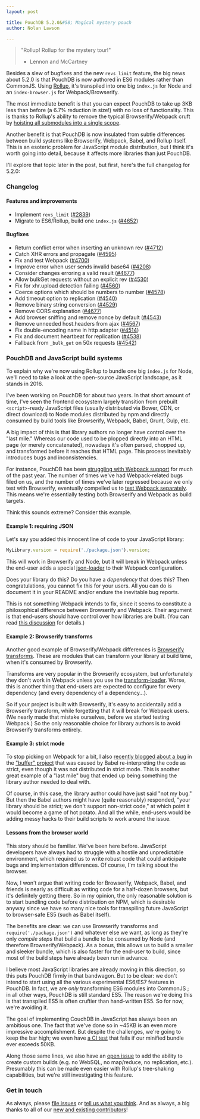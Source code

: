 ```yaml
---
layout: post

title: PouchDB 5.2.0&#58; Magical mystery pouch
author: Nolan Lawson

---
```


> "Rollup! Rollup for the mystery tour!"
> - Lennon and McCartney

Besides a slew of bugfixes and the new `revs_limit` feature, the big news about 5.2.0 is that PouchDB is now authored in ES6 modules rather than CommonJS. Using [Rollup](http://rollupjs.org/), it's transpiled into one big `index.js` for Node and an `index-browser.js` for Webpack/Browserify.

The most immediate benefit is that you can expect PouchDB to take up 3KB less than before (a 6.7% reduction in size!) with no loss of functionality. This is thanks to Rollup's ability to remove the typical Browserify/Webpack cruft by [hoisting all submodules into a single scope](https://github.com/nolanlawson/rollup-comparison).

Another benefit is that PouchDB is now insulated from subtle differences between build systems like Browserify, Webpack, Babel, and Rollup itself. This is an esoteric problem for JavaScript module distribution, but I think it's worth going into detail, because it affects more libraries than just PouchDB.

I'll explore that topic later in the post, but first, here's the full changelog for 5.2.0:

### Changelog

#### Features and improvements

* Implement `revs_limit` ([#2839](https://github.com/pouchdb/pouchdb/issues/2839))
* Migrate to ES6/Rollup, build one `index.js` ([#4652](https://github.com/pouchdb/pouchdb/issues/4652))

#### Bugfixes

* Return conflict error when inserting an unknown rev ([#4712](https://github.com/pouchdb/pouchdb/issues/4712))
* Catch XHR errors and propagate ([#4595](https://github.com/pouchdb/pouchdb/issues/4595))
* Fix and test Webpack ([#4700](https://github.com/pouchdb/pouchdb/issues/4700))
* Improve error when user sends invalid base64 ([#4208](https://github.com/pouchdb/pouchdb/issues/4208))
* Consider changes erroring a valid result ([#4677](https://github.com/pouchdb/pouchdb/issues/4677))
* Allow bulkGet requests without an explicit rev ([#4530](https://github.com/pouchdb/pouchdb/issues/4530)) 
* Fix for xhr.upload detection failing ([#4560](https://github.com/pouchdb/pouchdb/issues/4560))
* Coerce options which should be numbers to number ([#4578](https://github.com/pouchdb/pouchdb/issues/4578))
* Add timeout option to replication ([#4540](https://github.com/pouchdb/pouchdb/issues/4540))
* Remove binary string conversion ([#4529](https://github.com/pouchdb/pouchdb/issues/4529))
* Remove CORS explanation ([#4677](https://github.com/pouchdb/pouchdb/issues/4677))
* Add browser sniffing and remove nonce by default ([#4543](https://github.com/pouchdb/pouchdb/issues/4543))
* Remove unneeded host.headers from ajax ([#4567](https://github.com/pouchdb/pouchdb/issues/4567))
* Fix double-encoding name in http adapter ([#4514](https://github.com/pouchdb/pouchdb/issues/4514))
* Fix and document heartbeat for replication ([#4538](https://github.com/pouchdb/pouchdb/issues/4538))
* Fallback from `_bulk_get` on 50x requests ([#4542](https://github.com/pouchdb/pouchdb/issues/4542))

### PouchDB and JavaScript build systems

To explain why we're now using Rollup to bundle one big `index.js` for Node, we'll need to take a look at the open-source JavaScript landscape, as it stands in 2016.

I've been working on PouchDB for about two years. In that short amount of time, I've seen the frontend ecosystem largely transition from prebuilt `<script>`-ready JavaScript files (usually distributed via Bower, CDN, or direct download) to Node modules distributed by npm and directly consumed by build tools like Browserify, Webpack, Babel, Grunt, Gulp, etc.

A big impact of this is that library authors no longer have control over the "last mile." Whereas our code used to be plopped directly into an HTML page (or merely concatenated), nowadays it's often parsed, chopped up, and transformed before it reaches that HTML page. This process inevitably introduces bugs and inconsistencies.

For instance, PouchDB has been [struggling with Webpack support](https://gist.github.com/nolanlawson/e5e3b3856f1a8347f277) for much of the past year. The number of times we've had Webpack-related bugs filed on us, and the number of times we've later regressed because we only test with Browserify, eventually compelled us to [test Webpack separately](https://github.com/pouchdb/pouchdb/pull/4701). This means we're essentially testing both Browserify and Webpack as build targets.

Think this sounds extreme? Consider this example.

#### Example 1: requiring JSON

Let's say you added this innocent line of code to your JavaScript library:

```js
MyLibrary.version = require('./package.json').version;
```

This will work in Browserify and Node, but it will break in Webpack unless the end-user adds a special [json-loader](https://github.com/webpack/json-loader) to their Webpack configuration. 

Does your library do this? Do you have a _dependency_ that does this? Then congratulations, you cannot fix this for your users. All you can do is document it in your README and/or endure the inevitable bug reports.

This is not something Webpack intends to fix, since it seems to constitute a philosophical difference between Browserify and Webpack. Their argument is that end-users should have control over how libraries are built. (You can read [this discussion](https://github.com/webpack/webpack/issues/378) for details.)

#### Example 2: Browserify transforms

Another good example of Browserify/Webpack differences is [Browserify transforms](https://github.com/substack/node-browserify/wiki/list-of-transforms). These are modules that can transform your library at build time, when it's consumed by Browserify.

Transforms are very popular in the Browserify ecosystem, but unfortunately they don't work in Webpack unless you use the [transform-loader](https://github.com/webpack/transform-loader). Worse, this is another thing that end-users are expected to configure for every dependency (and every dependency of a dependency&hellip;).

So if your project is built with Browserify, it's easy to accidentally add a Browserify transform, while forgetting that it will break for Webpack users. (We nearly made that mistake ourselves, before we started testing Webpack.) So the only reasonable choice for library authors is to avoid Browserify transforms entirely.

#### Example 3: strict mode

To stop picking on Webpack for a bit, I also [recently blogged about a bug](http://nolanlawson.com/2015/12/28/how-to-fix-a-bug-in-an-open-source-project/) in the ["buffer" project](https://github.com/feross/buffer) that was caused by Babel re-interpreting the code as strict, even though it was not distributed in strict mode. This is another great example of a "last mile" bug that ended up being something the library author needed to deal with.

Of course, in this case, the library author could have just said "not my bug." But then the Babel authors might have (quite reasonably) responded, "your library should be strict; we don't support non-strict code," at which point it would become a game of hot potato. And all the while, end-users would be adding messy hacks to their build scripts to work around the issue.

#### Lessons from the browser world

This story should be familiar. We've been here before. JavaScript developers have always had to struggle with a hostile and unpredictable environment, which required us to write robust code that could anticipate bugs and implementation differences. Of course, I'm talking about the browser.

Now, I won't argue that writing code for Browserify, Webpack, Babel, and friends is nearly as difficult as writing code for a half-dozen browsers, but it's definitely getting there. So in my opinion, the only reasonable solution is to start bundling code before distribution on NPM, which is desirable anyway since we have so many nice tools for transpiling future JavaScript to browser-safe ES5 (such as Babel itself).

The benefits are clear: we can use Browserify transforms and `require('./package.json')` and whatever else we want, as long as they're only _compile steps_ that build a bundle to be consumed by Node (and therefore Browserify/Webpack). As a bonus, this allows us to build a smaller and sleeker bundle, which is also faster for the end-user to build, since most of the build steps have already been run in advance.

I believe most JavaScript libraries are already moving in this direction, so this puts PouchDB firmly in that bandwagon. But to be clear: we don't intend to start using all the various experimental ES6/ES7 features in PouchDB. In fact, we are _only_ transforming ES6 modules into CommonJS ; in all other ways, PouchDB is still standard ES5. The reason we're doing this is that transpiled ES5 is often cruftier than hand-written ES5. So for now, we're avoiding it.

The goal of implementing CouchDB in JavaScript has always been an ambitious one. The fact that we've done so in ~45KB is an even more impressive accomplishment. But despite the challenges, we're going to keep the bar high; we even have [a CI test](https://github.com/pouchdb/pouchdb/blob/541867814da313855bd802cdc87cce8fcfb12320/bin/verify-bundle-size.sh) that fails if our minified bundle ever exceeds 50KB.

Along those same lines, we also have an [open issue](https://github.com/pouchdb/pouchdb/issues/4449) to add the ability to create custom builds (e.g. no WebSQL, no map/reduce, no replication, etc.). Presumably this can be made even easier with Rollup's tree-shaking capabilities, but we're still investigating this feature.

### Get in touch

As always, please [file issues](https://github.com/pouchdb/pouchdb/issues) or [tell us what you think](https://github.com/pouchdb/pouchdb/blob/master/CONTRIBUTING.md#get-in-touch). And as always, a big thanks to all of our [new and existing contributors](https://github.com/pouchdb/pouchdb/graphs/contributors)!